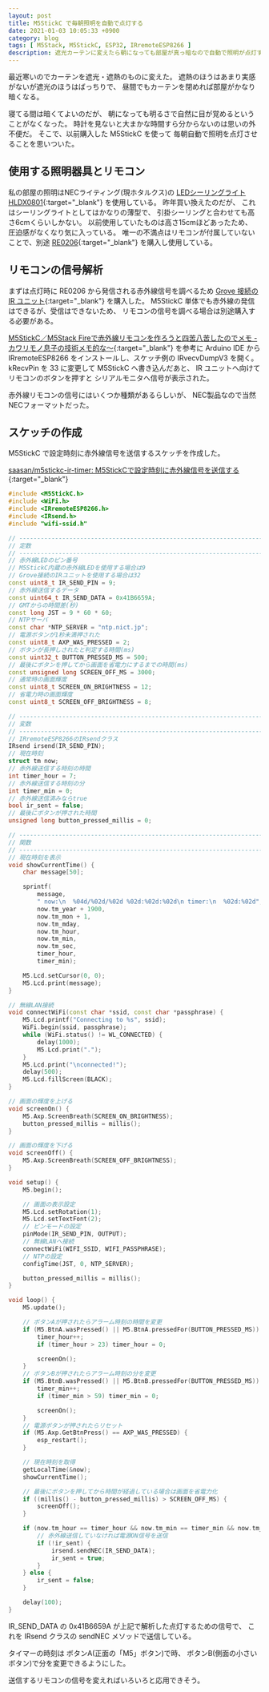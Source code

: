 ```yaml
---
layout: post
title: M5StickC で毎朝照明を自動で点灯する
date: 2021-01-03 10:05:33 +0900
category: blog
tags: [ M5Stack, M5StickC, ESP32, IRremoteESP8266 ]
description: 遮光カーテンに変えたら朝になっても部屋が真っ暗なので自動で照明が点灯するようにしたい
---
```


最近寒いのでカーテンを遮光・遮熱のものに変えた。
遮熱のほうはあまり実感がないが遮光のほうはばっちりで、
昼間でもカーテンを閉めれば部屋がかなり暗くなる。

寝てる間は暗くてよいのだが、
朝になっても明るさで自然に目が覚めるということがなくなった。
時計を見ないと大まかな時間すら分からないのは思いの外不便だ。
そこで、以前購入した M5StickC を使って
毎朝自動で照明を点灯させることを思いついた。

## 使用する照明器具とリモコン

私の部屋の照明はNECライティング(現ホタルクス)の
[LEDシーリングライトHLDX0801](https://www.amazon.co.jp/gp/product/B07SS94YPN/saasan-22){:target="_blank"}
を使用している。
昨年買い換えたのだが、
これはシーリングライトとしてはかなりの薄型で、
引掛シーリングと合わせても高さ6cmくらいしかない。
以前使用していたものは高さ15cmほどあったため、
圧迫感がなくなり気に入っている。
唯一の不満点はリモコンが付属していないことで、別途
[RE0206](https://www.amazon.co.jp/dp/B075FBKZBT/saasan-22){:target="_blank"}
を購入し使用している。

## リモコンの信号解析

まずは点灯時に RE0206 から発信される赤外線信号を調べるため
[Grove 接続の IR ユニット](https://www.amazon.co.jp/dp/B07Z621FQC/saasan-22){:target="_blank"}
を購入した。
M5StickC 単体でも赤外線の発信はできるが、受信はできないため、
リモコンの信号を調べる場合は別途購入する必要がある。

[M5StickC／M5Stack Fireで赤外線リモコンを作ろうと四苦八苦したのでメモ - カワリモノ息子の技術メモ的な〜](https://siroitori.hatenablog.com/entry/2020/04/25/114250){:target="_blank"}
を参考に Arduino IDE から
IRremoteESP8266 をインストールし、スケッチ例の IRvecvDumpV3 を開く。
kRecvPin を 33 に変更して M5StickC へ書き込んだあと、
IR ユニットへ向けてリモコンのボタンを押すと
シリアルモニタへ信号が表示された。

赤外線リモコンの信号にはいくつか種類があるらしいが、
NEC製品なので当然NECフォーマットだった。

## スケッチの作成

M5StickC で設定時刻に赤外線信号を送信するスケッチを作成した。

[saasan/m5stickc-ir-timer: M5StickCで設定時刻に赤外線信号を送信する](https://github.com/saasan/m5stickc-ir-timer){:target="_blank"}

```cpp
#include <M5StickC.h>
#include <WiFi.h>
#include <IRremoteESP8266.h>
#include <IRsend.h>
#include "wifi-ssid.h"

// -----------------------------------------------------------------------------
// 定数
// -----------------------------------------------------------------------------
// 赤外線LEDのピン番号
// M5StickC内蔵の赤外線LEDを使用する場合は9
// Grove接続のIRユニットを使用する場合は32
const uint8_t IR_SEND_PIN = 9;
// 赤外線送信するデータ
const uint64_t IR_SEND_DATA = 0x41B6659A;
// GMTからの時間差(秒)
const long JST = 9 * 60 * 60;
// NTPサーバ
const char *NTP_SERVER = "ntp.nict.jp";
// 電源ボタンが1秒未満押された
const uint8_t AXP_WAS_PRESSED = 2;
// ボタンが長押しされたと判定する時間(ms)
const uint32_t BUTTON_PRESSED_MS = 500;
// 最後にボタンを押してから画面を省電力にするまでの時間(ms)
const unsigned long SCREEN_OFF_MS = 3000;
// 通常時の画面輝度
const uint8_t SCREEN_ON_BRIGHTNESS = 12;
// 省電力時の画面輝度
const uint8_t SCREEN_OFF_BRIGHTNESS = 8;

// -----------------------------------------------------------------------------
// 変数
// -----------------------------------------------------------------------------
// IRremoteESP8266のIRsendクラス
IRsend irsend(IR_SEND_PIN);
// 現在時刻
struct tm now;
// 赤外線送信する時刻の時間
int timer_hour = 7;
// 赤外線送信する時刻の分
int timer_min = 0;
// 赤外線送信済みならtrue
bool ir_sent = false;
// 最後にボタンが押された時間
unsigned long button_pressed_millis = 0;

// -----------------------------------------------------------------------------
// 関数
// -----------------------------------------------------------------------------
// 現在時刻を表示
void showCurrentTime() {
    char message[50];

    sprintf(
        message,
        " now:\n  %04d/%02d/%02d %02d:%02d:%02d\n timer:\n  %02d:%02d",
        now.tm_year + 1900,
        now.tm_mon + 1,
        now.tm_mday,
        now.tm_hour,
        now.tm_min,
        now.tm_sec,
        timer_hour,
        timer_min);

    M5.Lcd.setCursor(0, 0);
    M5.Lcd.print(message);
}

// 無線LAN接続
void connectWiFi(const char *ssid, const char *passphrase) {
    M5.Lcd.printf("Connecting to %s", ssid);
    WiFi.begin(ssid, passphrase);
    while (WiFi.status() != WL_CONNECTED) {
        delay(1000);
        M5.Lcd.print(".");
    }
    M5.Lcd.print("\nconnected!");
    delay(500);
    M5.Lcd.fillScreen(BLACK);
}

// 画面の輝度を上げる
void screenOn() {
    M5.Axp.ScreenBreath(SCREEN_ON_BRIGHTNESS);
    button_pressed_millis = millis();
}

// 画面の輝度を下げる
void screenOff() {
    M5.Axp.ScreenBreath(SCREEN_OFF_BRIGHTNESS);
}

void setup() {
    M5.begin();

    // 画面の表示設定
    M5.Lcd.setRotation(1);
    M5.Lcd.setTextFont(2);
    // ピンモードの設定
    pinMode(IR_SEND_PIN, OUTPUT);
    // 無線LANへ接続
    connectWiFi(WIFI_SSID, WIFI_PASSPHRASE);
    // NTPの設定
    configTime(JST, 0, NTP_SERVER);

    button_pressed_millis = millis();
}

void loop() {
    M5.update();

    // ボタンAが押されたらアラーム時刻の時間を変更
    if (M5.BtnA.wasPressed() || M5.BtnA.pressedFor(BUTTON_PRESSED_MS)) {
        timer_hour++;
        if (timer_hour > 23) timer_hour = 0;

        screenOn();
    }
    // ボタンBが押されたらアラーム時刻の分を変更
    if (M5.BtnB.wasPressed() || M5.BtnB.pressedFor(BUTTON_PRESSED_MS)) {
        timer_min++;
        if (timer_min > 59) timer_min = 0;

        screenOn();
    }
    // 電源ボタンが押されたらリセット
    if (M5.Axp.GetBtnPress() == AXP_WAS_PRESSED) {
        esp_restart();
    }

    // 現在時刻を取得
    getLocalTime(&now);
    showCurrentTime();

    // 最後にボタンを押してから時間が経過している場合は画面を省電力化
    if ((millis() - button_pressed_millis) > SCREEN_OFF_MS) {
        screenOff();
    }

    if (now.tm_hour == timer_hour && now.tm_min == timer_min && now.tm_sec == 0) {
        // 赤外線送信していなければ電源ON信号を送信
        if (!ir_sent) {
            irsend.sendNEC(IR_SEND_DATA);
            ir_sent = true;
        }
    } else {
        ir_sent = false;
    }

    delay(100);
}
```

IR_SEND_DATA の 0x41B6659A が上記で解析した点灯するための信号で、
これを IRsend クラスの sendNEC メソッドで送信している。

タイマーの時刻は
ボタンA(正面の「M5」ボタン)で時、
ボタンB(側面の小さいボタン)で分を変更できるようにした。

送信するリモコンの信号を変えればいろいろと応用できそう。
